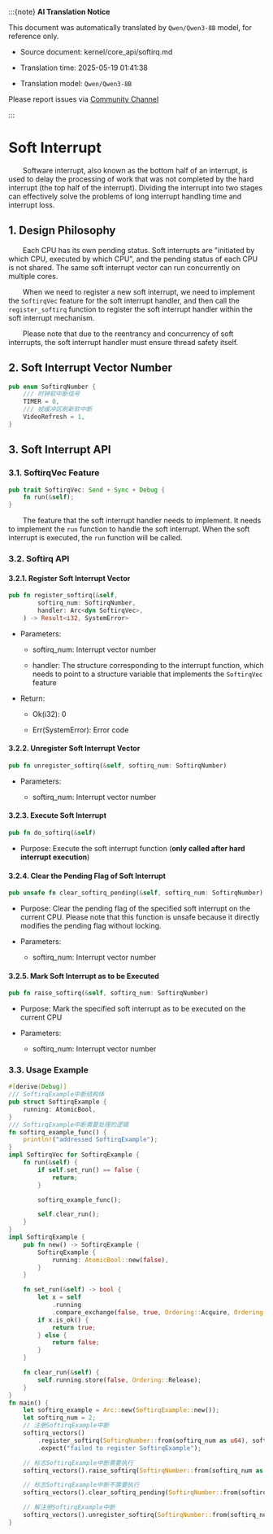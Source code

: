 :::{note}
**AI Translation Notice**

This document was automatically translated by `Qwen/Qwen3-8B` model, for reference only.

- Source document: kernel/core_api/softirq.md

- Translation time: 2025-05-19 01:41:38

- Translation model: `Qwen/Qwen3-8B`

Please report issues via [Community Channel](https://github.com/DragonOS-Community/DragonOS/issues)

:::

# Soft Interrupt

&emsp;&emsp;Software interrupt, also known as the bottom half of an interrupt, is used to delay the processing of work that was not completed by the hard interrupt (the top half of the interrupt). Dividing the interrupt into two stages can effectively solve the problems of long interrupt handling time and interrupt loss.

## 1. Design Philosophy

&emsp;&emsp;Each CPU has its own pending status. Soft interrupts are "initiated by which CPU, executed by which CPU", and the pending status of each CPU is not shared. The same soft interrupt vector can run concurrently on multiple cores.

&emsp;&emsp;When we need to register a new soft interrupt, we need to implement the `SoftirqVec` feature for the soft interrupt handler, and then call the `register_softirq` function to register the soft interrupt handler within the soft interrupt mechanism.

&emsp;&emsp;Please note that due to the reentrancy and concurrency of soft interrupts, the soft interrupt handler must ensure thread safety itself.

## 2. Soft Interrupt Vector Number

```rust
pub enum SoftirqNumber {
    /// 时钟软中断信号
    TIMER = 0,
    /// 帧缓冲区刷新软中断
    VideoRefresh = 1, 
}
```

## 3. Soft Interrupt API

### 3.1. SoftirqVec Feature

```rust
pub trait SoftirqVec: Send + Sync + Debug {
    fn run(&self);
}
```

&emsp;&emsp;The feature that the soft interrupt handler needs to implement. It needs to implement the `run` function to handle the soft interrupt. When the soft interrupt is executed, the `run` function will be called.

### 3.2. Softirq API

#### 3.2.1. Register Soft Interrupt Vector

```rust
pub fn register_softirq(&self,
        softirq_num: SoftirqNumber,
        handler: Arc<dyn SoftirqVec>,
    ) -> Result<i32, SystemError>
```

- Parameters:

  - softirq_num: Interrupt vector number

  - handler: The structure corresponding to the interrupt function, which needs to point to a structure variable that implements the `SoftirqVec` feature

- Return:

  - Ok(i32): 0

  - Err(SystemError): Error code

#### 3.2.2. Unregister Soft Interrupt Vector

```rust
pub fn unregister_softirq(&self, softirq_num: SoftirqNumber)
```

- Parameters:

  - softirq_num: Interrupt vector number

#### 3.2.3. Execute Soft Interrupt

```rust
pub fn do_softirq(&self)
```

- Purpose: Execute the soft interrupt function (**only called after hard interrupt execution**)

#### 3.2.4. Clear the Pending Flag of Soft Interrupt

```rust
pub unsafe fn clear_softirq_pending(&self, softirq_num: SoftirqNumber)
```

- Purpose: Clear the pending flag of the specified soft interrupt on the current CPU. Please note that this function is unsafe because it directly modifies the pending flag without locking.

- Parameters:

  - softirq_num: Interrupt vector number

#### 3.2.5. Mark Soft Interrupt as to be Executed

```rust
pub fn raise_softirq(&self, softirq_num: SoftirqNumber)
```

- Purpose: Mark the specified soft interrupt as to be executed on the current CPU

- Parameters:

  - softirq_num: Interrupt vector number

### 3.3. Usage Example

```rust
#[derive(Debug)]
/// SoftirqExample中断结构体
pub struct SoftirqExample {
    running: AtomicBool,
}
/// SoftirqExample中断需要处理的逻辑
fn softirq_example_func() {
    println!("addressed SoftirqExample");
}
impl SoftirqVec for SoftirqExample {
    fn run(&self) {
        if self.set_run() == false {
            return;
        }

        softirq_example_func();

        self.clear_run();
    }
}
impl SoftirqExample {
    pub fn new() -> SoftirqExample {
        SoftirqExample {
            running: AtomicBool::new(false),
        }
    }

    fn set_run(&self) -> bool {
        let x = self
            .running
            .compare_exchange(false, true, Ordering::Acquire, Ordering::Relaxed);
        if x.is_ok() {
            return true;
        } else {
            return false;
        }
    }

    fn clear_run(&self) {
        self.running.store(false, Ordering::Release);
    }
}
fn main() {
    let softirq_example = Arc::new(SoftirqExample::new());
    let softirq_num = 2;
    // 注册SoftirqExample中断
    softirq_vectors()
        .register_softirq(SoftirqNumber::from(softirq_num as u64), softirq_example)
        .expect("failed to register SoftirqExample");

    // 标志SoftirqExample中断需要执行
    softirq_vectors().raise_softirq(SoftirqNumber::from(softirq_num as u64));

    // 标志SoftirqExample中断不需要执行
    softirq_vectors().clear_softirq_pending(SoftirqNumber::from(softirq_num as u64));

    // 解注册SoftirqExample中断
    softirq_vectors().unregister_softirq(SoftirqNumber::from(softirq_num as u64));
}
```
